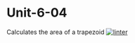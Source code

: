 # Unit-6-04
Calculates the area of a trapezoid
[![linter](https://github.com/3verett/Unit-6-04/workflows/linter/badge.svg)](https://github.com/marketplace/actions/super-linter)
